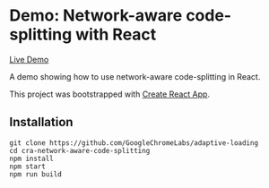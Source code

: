 
# Demo: Network-aware code-splitting with React

[Live Demo](https://adaptive-loading.web.app/cra-network-aware-code-splitting)

A demo showing how to use network-aware code-splitting in React.

This project was bootstrapped with [Create React App](https://github.com/facebook/create-react-app).


## Installation
```
git clone https://github.com/GoogleChromeLabs/adaptive-loading
cd cra-network-aware-code-splitting
npm install
npm start
npm run build
```